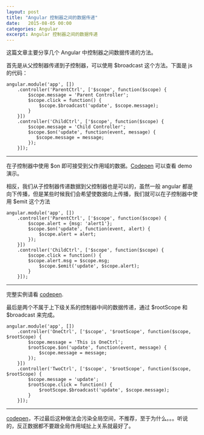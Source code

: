 ```yaml
---
layout: post
title: "Angular 控制器之间的数据传递"
date:   2015-08-05 00:00
categories: Angular
excerpt: Angular 控制器之间的数据传递
---
```


这篇文章主要分享几个 Angular 中控制器之间数据传递的方法。

首先是从父控制器传递到子控制器，可以使用 $broadcast 这个方法。下面是 js 的代码：

    angular.module('app', [])
        .controller('ParentCtrl', ['$scope', function($scope) {
            $scope.message = 'Parent Controller';
            $scope.click = function() {
                $scope.$broadcast('update', $scope.message);
            }
        }])
        .controller('ChildCtrl', ['$scope', function($scope) {
            $scope.message = 'Child Controller';
            $scope.$on('update', function(event, message) {
               $scope.message = message;
            });
        }]);

---

在子控制器中使用 $on 即可接受到父作用域的数据。[Codepen](http://codepen.io/RryLee/pen/YXBGyp) 可以查看 demo 演示。

相反，我们从子控制器传递数据到父控制器也是可以的，虽然一般 angular 都是向下传播，但是某些时候我们会希望使数据向上传播，我们就可以在子控制器中使用 $emit 这个方法

    angular.module('app', [])
        .controller('ParentCtrl', ['$scope', function($scope) {
            $scope.alert = {msg: 'alert1'};
            $scope.$on('update', function(event, alert) {
                $scope.alert = alert;
            });
        }])
        .controller('ChildCtrl', ['$scope', function($scope) {
            $scope.click = function() {
            $scope.alert.msg = $scope.msg;
                $scope.$emit('update', $scope.alert);
            }
        }]);

---

完整实例请看 [codepen](http://codepen.io/RryLee/pen/MwLjex).

最后是两个不属于上下级关系的控制器中间的数据传递，通过 $rootScope 和 $broadcast 来完成。

    angular.module('app', [])
        .controller('OneCtrl', ['$scope', '$rootScope', function($scope, $rootScope) {
            $scope.message = 'This is OneCtrl';
            $rootScope.$on('update', function(event, message) {
                $scope.message = message;
            });
        }])
        .controller('TwoCtrl', ['$scope', '$rootScope', function($scope, $rootScope) {
            $scope.message = 'update';
            $rootScope.click = function() {
                $rootScope.$broadcast('update', $scope.message);
            }
        }]);

---

[codepen](http://codepen.io/RryLee/pen/BNMLWr)，不过最后这种做法会污染全局空间，不推荐，至于为什么。。。听说的，反正数据都不要跟全局作用域扯上关系就最好了。
